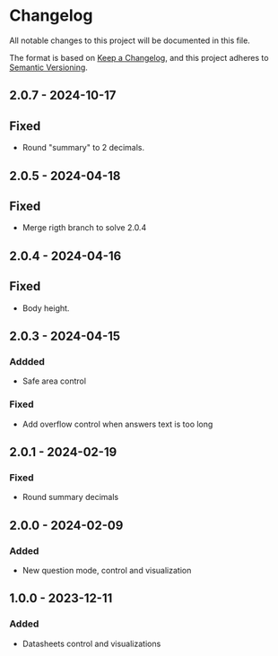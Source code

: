 # Changelog
All notable changes to this project will be documented in this file.

The format is based on [Keep a Changelog](https://keepachangelog.com/en/1.0.0/),
and this project adheres to [Semantic Versioning](https://semver.org/spec/v2.0.0.html).

## 2.0.7 - 2024-10-17

## Fixed

- Round "summary" to 2 decimals.

## 2.0.5 - 2024-04-18

## Fixed

- Merge rigth branch to solve 2.0.4

## 2.0.4 - 2024-04-16

## Fixed

- Body height.

## 2.0.3 - 2024-04-15

### Addded

- Safe area control

### Fixed

- Add overflow control when answers text is too long

## 2.0.1 - 2024-02-19

### Fixed

- Round summary decimals

## 2.0.0 - 2024-02-09

### Added

- New question mode, control and visualization

## 1.0.0 - 2023-12-11

### Added

- Datasheets control and visualizations

